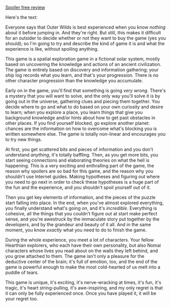 [Spoiler free review](https://steamcommunity.com/id/amuq/recommended/753640/)

Here's the text:

Everyone says that Outer Wilds is best experienced when you know _nothing_ about it before jumping in. And they're right. But still, this makes it difficult for an outsider to decide whether or not they want to buy the game (yes you should); so I'm going to try and describe the kind of game it is and what the experience is like, without spoiling anything.  
  
This game is a spatial exploration game in a fictional solar system, mostly based on uncovering the knowledge and actions of an ancient civilization. The game is entirely based on discovery and information gathering; your ship log records what you learn, and that's your progression. There is no other character progression than the knowledge you accumulate.  
  
Early on in the game, you'll find that something is going _very wrong_. There's a mystery that you will want to solve, and the only way you'll solve it is by going out in the universe, gathering clues and piecing them together. You decide where to go and what to do based on your own curiosity and desire to learn; when you explore a place, you learn things that give you background knowledge and/or hints about how to get past obstacles in other places. If you find yourself blocked, go explore another planet: chances are the information on how to overcome what's blocking you is written somewhere else. The game is totally non-linear and encourages you to try new things.  
  
At first, you get scattered bits and pieces of information and you don't understand _anything_, it's totally baffling. Then, as you get more bits, you start seeing connections and elaborating theories on what the hell is happening. This is a very exciting and enthralling part of the game, the reason why spoilers are so bad for this game, and the reason why you shouldn't use Internet guides. Making hypotheses and figuring out where you need to go next in order to check these hypotheses is a huge part of the fun and the experience, and you shouldn't spoil yourself out of it.  
  
Then you get key elements of information, and the pieces of the puzzle start falling into place. In the end, when you've almost explored everything, you finally understand what's going on, and it's _incredible_. Everything is cohesive, all the things that you couldn't figure out at start make perfect sense, and you're awestruck by the immaculate story put together by the developers, and by the grandeur and beauty of it all. And in the same moment, you know _exactly_ what you need to do to finish the game.  
  
During the whole experience, you meet a lot of characters. Your fellow Hearthian explorers, who each have their own personality, but also Nomai characters whose lives you read about on the walls they left behind, and you grow attached to them. The game isn't only a pleasure for the deductive center of the brain; it's full of emotion, too, and the end of the game is powerful enough to make the most cold-hearted of us melt into a puddle of tears.  
  
This game is unique, it's exciting, it's nerve-wracking at times, it's fun, it's tragic, it's heart string-pulling, it's awe-inspiring, and my only regret is that it can only be fully experienced once. Once you have played it, it will be your regret too.